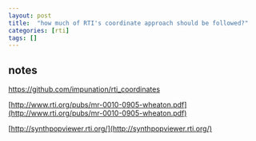 ```yaml
---
layout: post
title:  "how much of RTI's coordinate approach should be followed?"
categories: [rti]
tags: []
---
```


## notes

https://github.com/impunation/rti_coordinates

[http://www.rti.org/pubs/mr-0010-0905-wheaton.pdf](http://www.rti.org/pubs/mr-0010-0905-wheaton.pdf)

[http://synthpopviewer.rti.org/](http://synthpopviewer.rti.org/)